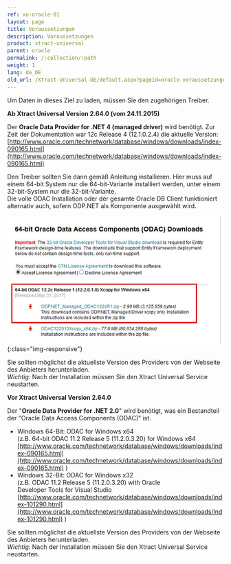 ```yaml
---
ref: xu-oracle-01
layout: page
title: Voraussetzungen
description: Voraussetzungen
product: xtract-universal
parent: oracle
permalink: /:collection/:path
weight: 1
lang: de_DE
old_url: /Xtract-Universal-DE/default.aspx?pageid=oracle-voraussetzungen
---
```


Um Daten in dieses Ziel zu laden, müssen Sie den zugehörigen Treiber.

**Ab Xtract Universal Version 2.64.0 (vom 24.11.2015)** 

Der **Oracle Data Provider for .NET 4 (managed driver)** wird benötigt. Zur Zeit der Dokumentation war 12c Release 4 (12.1.0.2.4) die aktuelle Version:<br>
[http://www.oracle.com/technetwork/database/windows/downloads/index-090165.html](http://www.oracle.com/technetwork/database/windows/downloads/index-090165.html)

Den Treiber sollten Sie dann gemäß Anleitung installieren. Hier muss auf einem 64-bit System nur die 64-bit-Variante installiert werden, unter einem 32-bit-System nur die 32-bit-Variante.<br>
Die volle ODAC Installation oder der gesamte Oracle DB Client funktioniert alternativ auch, sofern ODP.NET als Komponente ausgewählt wird.

![xu-oracle-odp-net-managed-driver](/img/content/xu-oracle-odp-net-managed-driver.jpg){:class="img-responsive"}

Sie sollten möglichst die aktuellste Version des Providers von der Webseite des Anbieters herunterladen. <br>
*Wichtig*: Nach der Installation müssen Sie den Xtract Universal Service neustarten.


**Vor Xtract Universal Version 2.64.0** 

Der "**Oracle Data Provider for .NET 2.0**" wird benötigt, was ein Bestandteil der "Oracle Data Access Components (ODAC)" ist.

- Windows 64-Bit: ODAC for Windows x64<br> 
(z.B. 64-bit ODAC 11.2 Release 5 (11.2.0.3.20) for Windows x64 <br>
[http://www.oracle.com/technetwork/database/windows/downloads/index-090165.html](http://www.oracle.com/technetwork/database/windows/downloads/index-090165.html)  )
- Windows 32-Bit: ODAC for Windows x32 <br>
(z.B. ODAC 11.2 Release 5 (11.2.0.3.20) with Oracle <br>Developer Tools for Visual Studio [http://www.oracle.com/technetwork/database/windows/downloads/index-101290.html](http://www.oracle.com/technetwork/database/windows/downloads/index-101290.html) )

Sie sollten möglichst die aktuellste Version des Providers von der Webseite des Anbieters herunterladen.<br> 
*Wichtig*: Nach der Installation müssen Sie den Xtract Universal Service neustarten.


